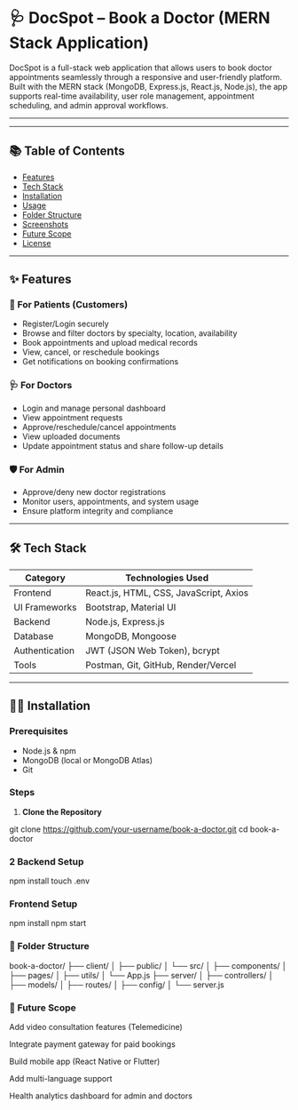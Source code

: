 # 🩺 DocSpot – Book a Doctor (MERN Stack Application)

DocSpot is a full-stack web application that allows users to book doctor appointments seamlessly through a responsive and user-friendly platform. Built with the MERN stack (MongoDB, Express.js, React.js, Node.js), the app supports real-time availability, user role management, appointment scheduling, and admin approval workflows.

---
---

## 📚 Table of Contents

- [Features](#features)
- [Tech Stack](#tech-stack)
- [Installation](#installation)
- [Usage](#usage)
- [Folder Structure](#folder-structure)
- [Screenshots](#screenshots)
- [Future Scope](#future-scope)
- [License](#license)

---

## ✨ Features

### 👤 For Patients (Customers)
- Register/Login securely
- Browse and filter doctors by specialty, location, availability
- Book appointments and upload medical records
- View, cancel, or reschedule bookings
- Get notifications on booking confirmations

### 🩺 For Doctors
- Login and manage personal dashboard
- View appointment requests
- Approve/reschedule/cancel appointments
- View uploaded documents
- Update appointment status and share follow-up details

### 🛡️ For Admin
- Approve/deny new doctor registrations
- Monitor users, appointments, and system usage
- Ensure platform integrity and compliance

---

## 🛠 Tech Stack

| Category       | Technologies Used                        |
|----------------|------------------------------------------|
| Frontend       | React.js, HTML, CSS, JavaScript, Axios   |
| UI Frameworks  | Bootstrap, Material UI                   |
| Backend        | Node.js, Express.js                      |
| Database       | MongoDB, Mongoose                        |
| Authentication | JWT (JSON Web Token), bcrypt             |
| Tools          | Postman, Git, GitHub, Render/Vercel      |

---

## 🧑‍💻 Installation

### Prerequisites
- Node.js & npm
- MongoDB (local or MongoDB Atlas)
- Git

### Steps

1. **Clone the Repository**


git clone https://github.com/your-username/book-a-doctor.git
cd book-a-doctor

### 2 Backend Setup
npm install
touch .env

### Frontend Setup
npm install
npm start

### 📂 Folder Structure

book-a-doctor/
├── client/
│   ├── public/
│   └── src/
│       ├── components/
│       ├── pages/
│       ├── utils/
│       └── App.js
├── server/
│   ├── controllers/
│   ├── models/
│   ├── routes/
│   ├── config/
│   └── server.js

### 🔮 Future Scope
Add video consultation features (Telemedicine)

Integrate payment gateway for paid bookings

Build mobile app (React Native or Flutter)

Add multi-language support

Health analytics dashboard for admin and doctors
